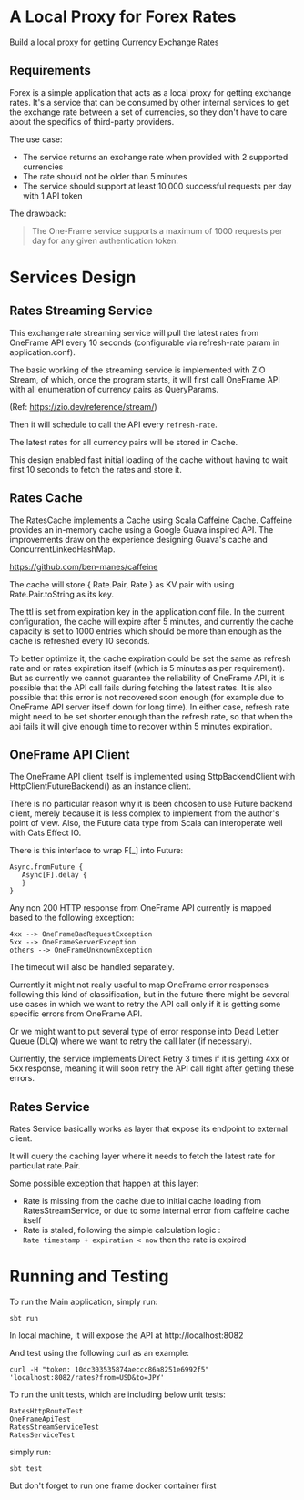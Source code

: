 # A Local Proxy for Forex Rates  

Build a local proxy for getting Currency Exchange Rates  

## **Requirements**     
Forex is a simple application that acts as a local proxy for getting exchange rates. It's a service that can be consumed by other internal services to get the exchange rate between a set of currencies, so they don't have to care about the specifics of third-party providers.

The use case:

- The service returns an exchange rate when provided with 2 supported currencies
- The rate should not be older than 5 minutes
- The service should support at least 10,000 successful requests per day with 1 API token

The drawback:
> The One-Frame service supports a maximum of 1000 requests per day for any given authentication token.





# Services Design  

## **Rates Streaming Service**    
This exchange rate streaming service will pull the latest rates from OneFrame API every 10 seconds (configurable via refresh-rate param in application.conf).  
  
The basic working of the streaming service is implemented with ZIO Stream, of which, once the program starts, it will first call OneFrame API with all enumeration of currency pairs as QueryParams.  

(Ref: https://zio.dev/reference/stream/)

Then it will schedule to call the API every `refresh-rate`.  

The latest rates for all currency pairs will be stored in Cache.  

This design enabled fast initial loading of the cache without having to wait first 10 seconds to fetch the rates and store it.




## **Rates Cache**
The RatesCache implements a Cache using Scala Caffeine Cache. Caffeine provides an in-memory cache using a Google Guava inspired API. The improvements draw on the experience designing Guava's cache and ConcurrentLinkedHashMap.  

https://github.com/ben-manes/caffeine  

The cache will store { Rate.Pair, Rate } as KV pair with using Rate.Pair.toString as its key.  

The ttl is set from expiration key in the application.conf file. In the current configuration, the cache will expire after 5 minutes, and currently the cache capacity is set to 1000 entries which should be more than enough as the cache is refreshed every 10 seconds.  

To better optimize it, the cache expiration could be set the same as refresh rate and or rates expiration itself (which is 5 minutes as per requirement). But as currently we cannot guarantee the reliability of OneFrame API, it is possible that the API call fails during fetching the latest rates. It is also possible that this error is not recovered soon enough (for example due to OneFrame API server itself down for long time). In either case, refresh rate might need to be set shorter enough than the refresh rate, so that when the api fails it will give enough time to recover within 5 minutes expiration.  




## **OneFrame API Client**
The OneFrame API client itself is implemented using SttpBackendClient with HttpClientFutureBackend() as an instance client.  

There is no particular reason why it is been choosen to use Future backend client, merely because it is less complex to implement from the author's point of view. Also, the Future data type from Scala can interoperate well with Cats Effect IO.  

There is this interface to wrap F[_] into Future:
````
Async.fromFuture {
   Async[F].delay {
   }
}
````

Any non 200 HTTP response from OneFrame API currently is mapped based to the following exception:  

````
4xx --> OneFrameBadRequestException  
5xx --> OneFrameServerException  
others --> OneFrameUnknownException
````  



The timeout will also be handled separately.  


Currently it might not really useful to map OneFrame error responses following this kind of classification, but in the future there might be several use cases in which we want to retry the API call only if it is getting some specific errors from OneFrame API.  

Or we might want to put several type of error response into Dead Letter Queue (DLQ) where we want to retry the call later (if necessary).  

Currently, the service implements Direct Retry 3 times if it is getting 4xx or 5xx response, meaning it will soon retry the API call right after getting these errors.


## **Rates Service**  
Rates Service basically works as layer that expose its endpoint to external client.  

It will query the caching layer where it needs to fetch the latest rate for particulat rate.Pair. 

Some possible exception that happen at this layer:  

- Rate is missing from the cache due to initial cache loading from RatesStreamService, or due to some internal error from caffeine cache itself
- Rate is staled, following the simple calculation logic :  
  `Rate timestamp + expiration < now` then the rate is expired


# **Running and Testing**
To run the Main application, simply run:  

`sbt run`

In local machine, it will expose the API at http://localhost:8082  

And test using the following curl as an example:  

`curl -H "token: 10dc303535874aeccc86a8251e6992f5" 'localhost:8082/rates?from=USD&to=JPY'`  


To run the unit tests, which are including below unit tests:  

````
RatesHttpRouteTest  
OneFrameApiTest  
RatesStreamServiceTest  
RatesServiceTest
````


simply run:  

`sbt test`  

But don't forget to run one frame docker container first



